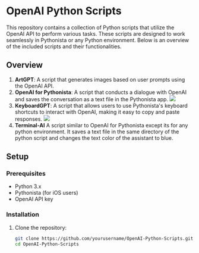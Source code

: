 # OpenAI Python Scripts

This repository contains a collection of Python scripts that utilize the OpenAI API to perform various tasks. These scripts are designed to work seamlessly in Pythonista or any Python environment. Below is an overview of the included scripts and their functionalities.

## Overview

1. **ArtGPT**: A script that generates images based on user prompts using the OpenAI API.
2. **OpenAI for Pythonista**: A script that conducts a dialogue with OpenAI and saves the conversation as a text file in the Pythonista app.
![](./OpenAI_for_Pythonista.GIF)
4. **KeyboardGPT**: A script that allows users to use Pythonista's keyboard shortcuts to interact with OpenAI, making it easy to copy and paste responses.
![](./KeyboardGPT.GIF)
5. **Terminal-AI** A script similar to OpenAI for Pythonista except its for any python environment. It saves a text file in the same directory of the python script and changes the text color of the assistant to blue.

## Setup

### Prerequisites

- Python 3.x
- Pythonista (for iOS users)
- OpenAI API key

### Installation

1. Clone the repository:
   ```sh
   git clone https://github.com/yourusername/OpenAI-Python-Scripts.git
   cd OpenAI-Python-Scripts

